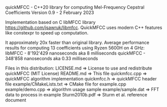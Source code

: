 quickMFCC - C++20 library for computing Mel-Frequency Cepstral Coefficients
Version 0.9 - 2 February 2023

Implementation based on С libMFCC library https://github.com/jsawruk/libmfcc. QuickMFCC uses modern C++ features like constexpr to speed up computation. 

It approximately 20x faster than original library. Average performance results for computing 13 coefficients using Ryzen 5600H on 4 GHz:
libMFCC 	- 8'192'429 nanoseconds aka 8 milliseconds
quickMFCC	- 348'858 nanoseconds	aka 0.33 milliseconds

Files in this distribution:
	LICENSE.md			=>	License to use and redistribute quickMFCC (MIT License)
	README.md			=>	This file
	quickmfcc.cpp		=>	quickMFCC algorithm implementation
	quickmfcc.h			=>	quickMFCC header file
	example/CMakeLists.txt	=>  CMake file for example.cpp
	example/demo.cpp		=> 	algorithm usage sample
	example/sample.dat 		=>  FFT data to process in example
	Sturm2010b.pdf			=>	Sturm et al. reference document
